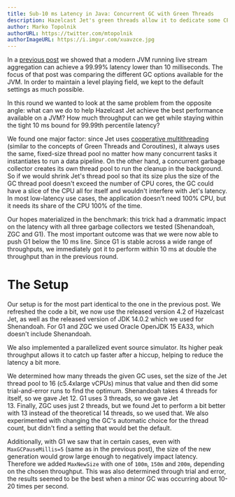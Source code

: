 ```yaml
---
title: Sub-10 ms Latency in Java: Concurrent GC with Green Threads
description: Hazelcast Jet's green threads allow it to dedicate some CPU cores to GC and win big on latency
author: Marko Topolnik
authorURL: https://twitter.com/mtopolnik
authorImageURL: https://i.imgur.com/xuavzce.jpg
---
```


In a [previous post](/blog/2020/06/23/jdk-gc-benchmarks-rematch) we
showed that a modern JVM running live stream aggregation can achieve a
99.99% latency lower than 10 milliseconds. The focus of that post was
comparing the different GC options available for the JVM. In order to
maintain a level playing field, we kept to the default settings as much
possible.

In this round we wanted to look at the same problem from the opposite
angle: what can we do to help Hazelcast Jet achieve the best performance
available on a JVM? How much throughput can we get while staying within
the tight 10 ms bound for 99.99th percentile latency?

We found one major factor: since Jet uses [cooperative
multithreading](/docs/architecture/execution-engine) (similar to the
concepts of Green Threads and Coroutines), it always uses the same,
fixed-size thread pool no matter how many concurrent tasks it
instantiates to run a data pipeline. On the other hand, a concurrent
garbage collector creates its own thread pool to run the cleanup in the
background. So if we would shrink Jet's thread pool so that its size
plus the size of the GC thread pool doesn't exceed the number of CPU
cores, the GC could have a slice of the CPU all for itself and wouldn't
interfere with Jet's latency. In most low-latency use cases, the
application doesn't need 100% CPU, but it needs its share of the CPU
100% of the time.

Our hopes materialized in the benchmark: this trick had a drammatic
impact on the latency with all three garbage collectors we tested
(Shenandoah, ZGC and G1). The most important outcome was that we were
now able to push G1 below the 10 ms line. Since G1 is stable across a
wide range of throughputs, we immediately got it to perform within 10 ms
at double the throughput than in the previous round.

# The Setup

Our setup is for the most part identical to the one in the previous
post. We refreshed the code a bit, we now use the released version 4.2
of Hazelcast Jet, as well as the released version of JDK 14.0.2 which
we used for Shenandoah. For G1 and ZGC we used Oracle OpenJDK 15 EA33,
which doesn't include Shenandoah.

We also implemented a parallelized event source simulator. Its higher
peak throughput allows it to catch up faster after a hiccup, helping
to reduce the latency a bit more.

We determined how many threads the given GC uses, set the size of the
Jet thread pool to 16 (c5.4xlarge vCPUs) minus that value and then did
some trial-and-error runs to find the optimum. Shenandoah takes 4
threads for itself, so we gave Jet 12. G1 uses 3 threads, so we gave Jet  
13\. Finally, ZGC uses just 2 threads, but we found Jet to perform a bit
better with 13 instead of the theoretical 14 threads, so we used that.
We also experimented with changing the GC's automatic choice for the
thread count, but didn't find a setting that would bet the default.

Additionally, with G1 we saw that in certain cases, even with
`MaxGCPauseMillis=5` (same as in the previous post), the size of the new
generation would grow large enough to negatively impact latency.
Therefore we added `MaxNewSize` with one of `100m`, `150m` and `200m`,
depending on the chosen throughput. This was also determined through
trial and error, the results seemed to be the best when a minor GC was
occurring about 10-20 times per second.

